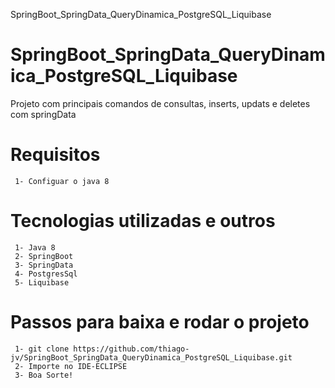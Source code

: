 SpringBoot_SpringData_QueryDinamica_PostgreSQL_Liquibase
# SpringBoot_SpringData_QueryDinamica_PostgreSQL_Liquibase
Projeto com principais comandos de consultas, inserts, updats e deletes com springData

# Requisitos
```
 1- Configuar o java 8
 ```

# Tecnologias utilizadas e outros
```
 1- Java 8
 2- SpringBoot
 3- SpringData
 4- PostgresSql
 5- Liquibase
```

# Passos para baixa e rodar o projeto
```
 1- git clone https://github.com/thiago-jv/SpringBoot_SpringData_QueryDinamica_PostgreSQL_Liquibase.git 
 2- Importe no IDE-ECLIPSE
 3- Boa Sorte!
```




